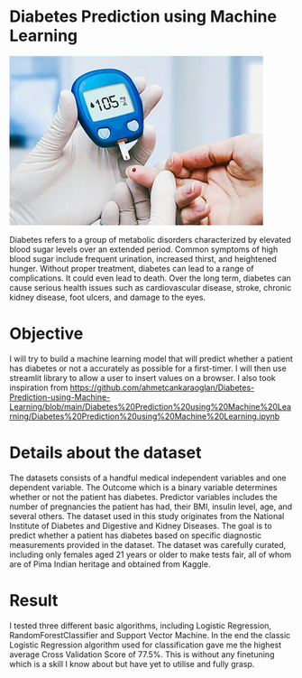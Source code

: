 
# Diabetes Prediction using Machine Learning

![Test Image 1](diabetes-symptoms-and-treatment.jpg)

Diabetes refers to a group of metabolic disorders characterized by elevated blood sugar levels over an extended period. Common symptoms of high blood sugar include frequent urination, increased thirst, and heightened hunger. Without proper treatment, diabetes can lead to a range of complications. It could even lead to death. Over the long term, diabetes can cause serious health issues such as cardiovascular disease, stroke, chronic kidney disease, foot ulcers, and damage to the eyes.

# Objective
I will try to build a machine learning model that will predict whether a patient has diabetes or not a accurately as possible for a first-timer. I will then use streamlit library to allow a user to insert values on a browser. I also took inspiration from https://github.com/ahmetcankaraoglan/Diabetes-Prediction-using-Machine-Learning/blob/main/Diabetes%20Prediction%20using%20Machine%20Learning/Diabetes%20Prediction%20using%20Machine%20Learning.ipynb

# Details about the dataset
The datasets consists of a handful medical independent variables and one dependent variable. The Outcome which is a binary variable determines whether or not the patient has diabetes. Predictor variables includes the number of pregnancies the patient has had, their BMI, insulin level, age, and several others. The dataset used in this study originates from the National Institute of Diabetes and Digestive and Kidney Diseases. The goal is to predict whether a patient has diabetes based on specific diagnostic measurements provided in the dataset. The dataset was carefully curated, including only females aged 21 years or older to make tests fair, all of whom are of Pima Indian heritage and obtained from Kaggle.

# Result 
I tested three different basic algorithms, including Logistic Regression, RandomForestClassifier and Support Vector Machine. In the end the classic Logistic Regression algorithm used for classification gave me the highest average Cross Validation Score of 77.5%. This is without any finetuning which is a skill I know about but have yet to utilise and fully grasp.
